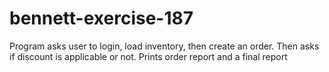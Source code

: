 # bennett-exercise-187
Program asks user to login, load inventory, then create an order. Then asks if discount is applicable or not. Prints order report and a final report
